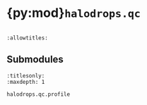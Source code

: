# {py:mod}`halodrops.qc`

```{py:module} halodrops.qc
```

```{autodoc2-docstring} halodrops.qc
:allowtitles:
```

## Submodules

```{toctree}
:titlesonly:
:maxdepth: 1

halodrops.qc.profile
```
